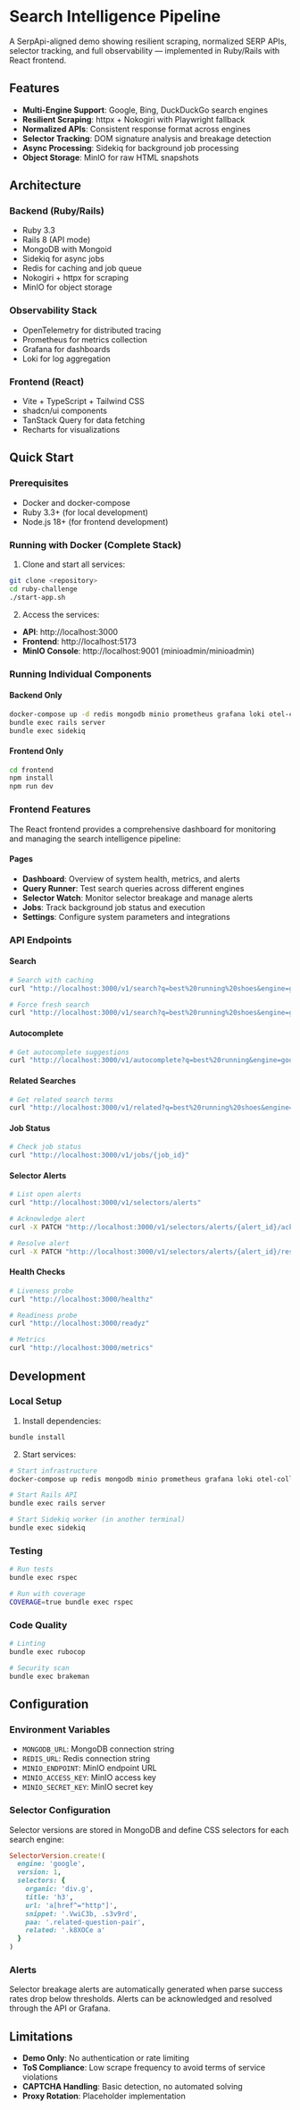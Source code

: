 # Search Intelligence Pipeline

A SerpApi-aligned demo showing resilient scraping, normalized SERP APIs, selector tracking, and full observability — implemented in Ruby/Rails with React frontend.

## Features

- **Multi-Engine Support**: Google, Bing, DuckDuckGo search engines
- **Resilient Scraping**: httpx + Nokogiri with Playwright fallback
- **Normalized APIs**: Consistent response format across engines
- **Selector Tracking**: DOM signature analysis and breakage detection
- **Async Processing**: Sidekiq for background job processing
- **Object Storage**: MinIO for raw HTML snapshots

## Architecture

### Backend (Ruby/Rails)
- Ruby 3.3
- Rails 8 (API mode)
- MongoDB with Mongoid
- Sidekiq for async jobs
- Redis for caching and job queue
- Nokogiri + httpx for scraping
- MinIO for object storage

### Observability Stack
- OpenTelemetry for distributed tracing
- Prometheus for metrics collection
- Grafana for dashboards
- Loki for log aggregation

### Frontend (React)
- Vite + TypeScript + Tailwind CSS
- shadcn/ui components
- TanStack Query for data fetching
- Recharts for visualizations

## Quick Start

### Prerequisites
- Docker and docker-compose
- Ruby 3.3+ (for local development)
- Node.js 18+ (for frontend development)

### Running with Docker (Complete Stack)

1. Clone and start all services:
```bash
git clone <repository>
cd ruby-challenge
./start-app.sh
```

2. Access the services:
- **API**: http://localhost:3000
- **Frontend**: http://localhost:5173
- **MinIO Console**: http://localhost:9001 (minioadmin/minioadmin)

### Running Individual Components

#### Backend Only
```bash
docker-compose up -d redis mongodb minio prometheus grafana loki otel-collector
bundle exec rails server
bundle exec sidekiq
```

#### Frontend Only
```bash
cd frontend
npm install
npm run dev
```

### Frontend Features

The React frontend provides a comprehensive dashboard for monitoring and managing the search intelligence pipeline:

#### Pages
- **Dashboard**: Overview of system health, metrics, and alerts
- **Query Runner**: Test search queries across different engines
- **Selector Watch**: Monitor selector breakage and manage alerts
- **Jobs**: Track background job status and execution
- **Settings**: Configure system parameters and integrations


### API Endpoints

#### Search
```bash
# Search with caching
curl "http://localhost:3000/v1/search?q=best%20running%20shoes&engine=google"

# Force fresh search
curl "http://localhost:3000/v1/search?q=best%20running%20shoes&engine=google&fresh=true"
```

#### Autocomplete
```bash
# Get autocomplete suggestions
curl "http://localhost:3000/v1/autocomplete?q=best%20running&engine=google"
```

#### Related Searches
```bash
# Get related search terms
curl "http://localhost:3000/v1/related?q=best%20running%20shoes&engine=google"
```

#### Job Status
```bash
# Check job status
curl "http://localhost:3000/v1/jobs/{job_id}"
```

#### Selector Alerts
```bash
# List open alerts
curl "http://localhost:3000/v1/selectors/alerts"

# Acknowledge alert
curl -X PATCH "http://localhost:3000/v1/selectors/alerts/{alert_id}/ack"

# Resolve alert
curl -X PATCH "http://localhost:3000/v1/selectors/alerts/{alert_id}/resolve"
```

#### Health Checks
```bash
# Liveness probe
curl "http://localhost:3000/healthz"

# Readiness probe
curl "http://localhost:3000/readyz"

# Metrics
curl "http://localhost:3000/metrics"
```

## Development

### Local Setup

1. Install dependencies:
```bash
bundle install
```

2. Start services:
```bash
# Start infrastructure
docker-compose up redis mongodb minio prometheus grafana loki otel-collector

# Start Rails API
bundle exec rails server

# Start Sidekiq worker (in another terminal)
bundle exec sidekiq
```

### Testing

```bash
# Run tests
bundle exec rspec

# Run with coverage
COVERAGE=true bundle exec rspec
```

### Code Quality

```bash
# Linting
bundle exec rubocop

# Security scan
bundle exec brakeman
```

## Configuration

### Environment Variables

- `MONGODB_URL`: MongoDB connection string
- `REDIS_URL`: Redis connection string
- `MINIO_ENDPOINT`: MinIO endpoint URL
- `MINIO_ACCESS_KEY`: MinIO access key
- `MINIO_SECRET_KEY`: MinIO secret key

### Selector Configuration

Selector versions are stored in MongoDB and define CSS selectors for each search engine:

```ruby
SelectorVersion.create!(
  engine: 'google',
  version: 1,
  selectors: {
    organic: 'div.g',
    title: 'h3',
    url: 'a[href^="http"]',
    snippet: '.VwiC3b, .s3v9rd',
    paa: '.related-question-pair',
    related: '.k8XOCe a'
  }
)
```

### Alerts

Selector breakage alerts are automatically generated when parse success rates drop below thresholds. Alerts can be acknowledged and resolved through the API or Grafana.

## Limitations

- **Demo Only**: No authentication or rate limiting
- **ToS Compliance**: Low scrape frequency to avoid terms of service violations
- **CAPTCHA Handling**: Basic detection, no automated solving
- **Proxy Rotation**: Placeholder implementation
